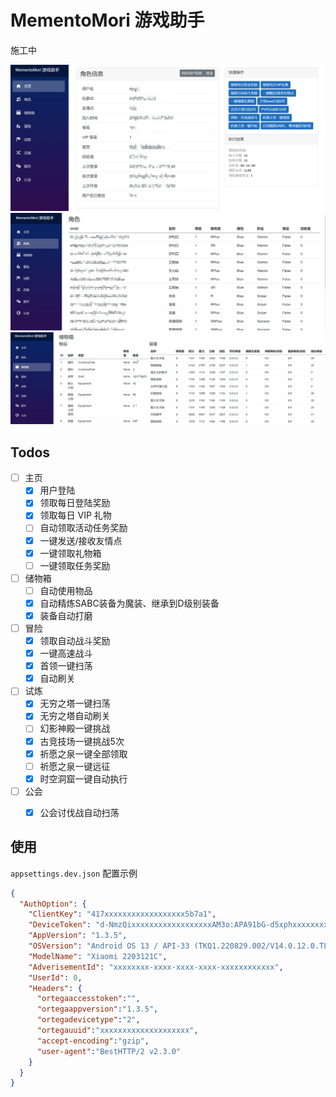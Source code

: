 ﻿# MementoMori 游戏助手

施工中

![](images/intro1.png)
![](images/intro2.png)
![](images/intro3.png)

## Todos

- [ ] 主页
  - [x] 用户登陆
  - [x] 领取每日登陆奖励
  - [x] 领取每日 VIP 礼物
  - [ ] 自动领取活动任务奖励
  - [x] 一键发送/接收友情点
  - [x] 一键领取礼物箱
  - [ ] 一键领取任务奖励
- [ ] 储物箱
  - [ ] 自动使用物品
  - [x] 自动精炼SABC装备为魔装、继承到D级别装备
  - [x] 装备自动打磨
- [ ] 冒险
  - [x] 领取自动战斗奖励
  - [x] 一键高速战斗
  - [x] 首领一键扫荡
  - [x] 自动刷关
- [ ] 试炼
  - [x] 无穷之塔一键扫荡
  - [x] 无穷之塔自动刷关
  - [ ] 幻影神殿一键挑战
  - [x] 古竞技场一键挑战5次
  - [x] 祈愿之泉一键全部领取
  - [ ] 祈愿之泉一键远征
  - [x] 时空洞窟一键自动执行
- [ ] 公会
  - [x] 公会讨伐战自动扫荡


## 使用

`appsettings.dev.json` 配置示例
```json
{
  "AuthOption": {
    "ClientKey": "417xxxxxxxxxxxxxxxxxx5b7a1",
    "DeviceToken": "d-NmzQixxxxxxxxxxxxxxxxxxAM3o:APA91bG-d5xphxxxxxxxxxxxxxxxxxx3Pglh4lxkxxxxxxxxxxxxxxxxxxUqArJc8uVkb",
    "AppVersion": "1.3.5",
    "OSVersion": "Android OS 13 / API-33 (TKQ1.220829.002/V14.0.12.0.TLACNXM)",
    "ModelName": "Xiaomi 2203121C",
    "AdverisementId": "xxxxxxxx-xxxx-xxxx-xxxx-xxxxxxxxxxxx",
    "UserId": 0,
    "Headers": {
      "ortegaaccesstoken":"",
      "ortegaappversion":"1.3.5",
      "ortegadevicetype":"2",
      "ortegauuid":"xxxxxxxxxxxxxxxxxxxx",
      "accept-encoding":"gzip",
      "user-agent":"BestHTTP/2 v2.3.0"
    }
  }
}
```